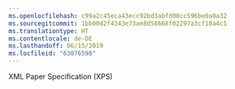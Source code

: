 ```yaml
---
ms.openlocfilehash: c99a2c45eca43ecc92bd3abfd00cc596be0a0a32
ms.sourcegitcommit: 1bb00d2f4343e73ae8d58668f02297a3cf10a4c1
ms.translationtype: HT
ms.contentlocale: de-DE
ms.lasthandoff: 06/15/2019
ms.locfileid: "63876598"
---
```

XML Paper Specification (XPS)